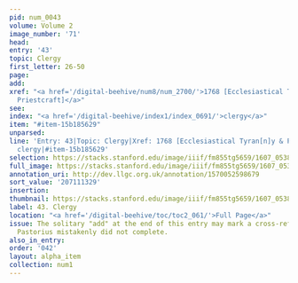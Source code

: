 ```yaml
---
pid: num_0043
volume: Volume 2
image_number: '71'
head:
entry: '43'
topic: Clergy
first_letter: 26-50
page:
add:
xref: "<a href='/digital-beehive/num8/num_2700/'>1768 [Ecclesiastical Tyran[n]y &
  Priestcraft]</a>"
see:
index: "<a href='/digital-beehive/index1/index_0691/'>clergy</a>"
item: "#item-15b185629"
unparsed:
line: 'Entry: 43|Topic: Clergy|Xref: 1768 [Ecclesiastical Tyran[n]y & Priestcraft]|Index:
  clergy|#item-15b185629'
selection: https://stacks.stanford.edu/image/iiif/fm855tg5659/1607_0538/281,1329,3091,631/full/0/default.jpg
full_image: https://stacks.stanford.edu/image/iiif/fm855tg5659/1607_0538/full/full/0/default.jpg
annotation_uri: http://dev.llgc.org.uk/annotation/1570052598679
sort_value: '207111329'
insertion:
thumbnail: https://stacks.stanford.edu/image/iiif/fm855tg5659/1607_0538/281,1329,600,180/250,/0/default.jpg
label: 43. Clergy
location: "<a href='/digital-beehive/toc/toc2_061/'>Full Page</a>"
issue: The solitary "add" at the end of this entry may mark a cross-reference that
  Pastorius mistakenly did not complete.
also_in_entry:
order: '042'
layout: alpha_item
collection: num1
---
```

